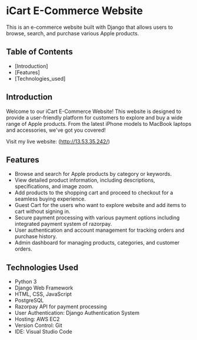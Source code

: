 # iCart E-Commerce Website

This is an e-commerce website built with Django that allows users to browse, search, and purchase various Apple products.

## Table of Contents

- [Introduction]
- [Features]
- [Technologies_used]


## Introduction

Welcome to our iCart E-Commerce Website! This website is designed to provide a user-friendly platform for customers to explore and buy a wide range of Apple products. From the latest iPhone models to MacBook laptops and accessories, we've got you covered!

Visit my live website: (http://13.53.35.242/)

## Features

- Browse and search for Apple products by category or keywords.
- View detailed product information, including descriptions, specifications, and image zoom.
- Add products to the shopping cart and proceed to checkout for a seamless buying experience.
- Guest Cart for the users who want to explore website and add items to cart without signing in.
- Secure payment processing with various payment options including integrated payment system of razorpay.
- User authentication and account management for tracking orders and purchase history.
- Admin dashboard for managing products, categories, and customer orders.

## Technologies Used

- Python 3
- Django Web Framework
- HTML, CSS, JavaScript
- PostgreSQL 
- Razorpay API for payment processing
- User Authentication: Django Authentication System
- Hosting: AWS EC2
- Version Control: Git
- IDE: Visual Studio Code 


